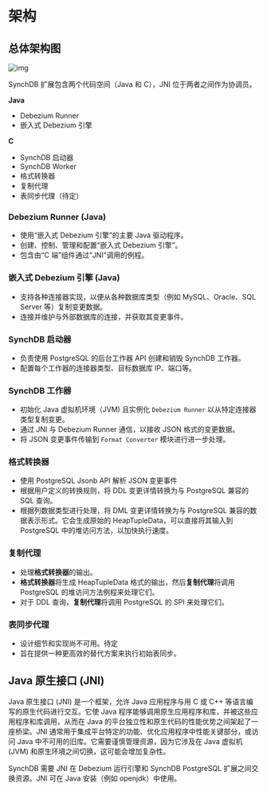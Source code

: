 # 架构
## **总体架构图**

![img](../images/synchdbarch.png)

SynchDB 扩展包含两个代码空间（Java 和 C），JNI 位于两者之间作为协调员。

**Java**
* Debezium Runner
* 嵌入式 Debezium 引擎

**C**
* SynchDB 启动器
* SynchDB Worker
* 格式转换器
* 复制代理
* 表同步代理（待定）

### **Debezium Runner (Java)**
* 使用“嵌入式 Debezium 引擎”的主要 Java 驱动程序。
* 创建、控制、管理和配置“嵌入式 Debezium 引擎”。
* 包含由“C 端”组件通过“JNI”调用的例程。

### **嵌入式 Debezium 引擎 (Java)**
* 支持各种连接器实现，以便从各种数据库类型（例如 MySQL、Oracle、SQL Server 等）复制变更数据。
* 连接并维护与外部数据库的连接，并获取其变更事件。

### **SynchDB 启动器**
* 负责使用 PostgreSQL 的后台工作器 API 创建和销毁 SynchDB 工作器。
* 配置每个工作器的连接器类型、目标数据库 IP、端口等。

### **SynchDB 工作器**
* 初始化 Java 虚拟机环境（JVM) 且实例化 `Debezium Runner` 以从特定连接器类型复制变更。
* 通过 JNI 与 Debezium Runner 通信，以接收 JSON 格式的变更数据。
* 将 JSON 变更事件传输到 `Format Converter` 模块进行进一步处理。

### **格式转换器**
* 使用 PostgreSQL Jsonb API 解析 JSON 变更事件
* 根据用户定义的转换规则，将 DDL 变更详情转换为与 PostgreSQL 兼容的 SQL 查询。
* 根据列数据类型进行处理，将 DML 变更详情转换为与 PostgreSQL 兼容的数据表示形式。它会生成原始的 HeapTupleData，可以直接将其输入到 PostgreSQL 中的堆访问方法，以加快执行速度。

### **复制代理**
* 处理**格式转换器**的输出。
* **格式转换器**将生成 HeapTupleData 格式的输出，然后**复制代理**将调用 PostgreSQL 的堆访问方法例程来处理它们。
* 对于 DDL 查询，**复制代理**将调用 PostgreSQL 的 SPI 来处理它们。

### **表同步代理**
* 设计细节和实现尚不可用。待定
* 旨在提供一种更高效的替代方案来执行初始表同步。

## **Java 原生接口 (JNI)**
Java 原生接口 (JNI) 是一个框架，允许 Java 应用程序与用 C 或 C++ 等语言编写的原生代码进行交互。它使 Java 程序能够调用原生应用程序和库，并被这些应用程序和库调用，从而在 Java 的平台独立性和原生代码的性能优势之间架起了一座桥梁。JNI 通常用于集成平台特定的功能、优化应用程序中性能关键部分，或访问 Java 中不可用的旧库。它需要谨慎管理资源，因为它涉及在 Java 虚拟机 (JVM) 和原生环境之间切换，这可能会增加复杂性。

SynchDB 需要 JNI 在 Debezium 运行引擎和 SynchDB PostgreSQL 扩展之间交换资源。JNI 可在 Java 安装（例如 openjdk）中使用。